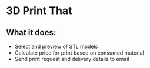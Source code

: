 # 3D Print That



## What it does:
- Select and preview of STL models
- Calculate price for print based on consumed material
- Send print request and delivery details to email